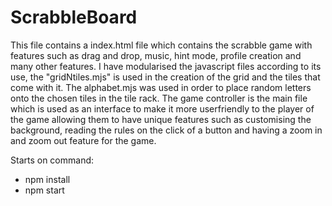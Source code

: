 # ScrabbleBoard
This file contains a index.html file which contains the scrabble game with features such as drag and drop, music, hint mode, profile creation and many other features.
I have modularised the javascript files according to its use, the "gridNtiles.mjs" is used in the creation of the grid and the tiles that come with it. The alphabet.mjs was used in order to place random letters onto the chosen tiles in the tile rack. The game controller is the main file which is used as an interface to make it more userfriendly to the player of the game allowing them to have unique features such as customising the background, reading the rules on the click of a button and having a zoom in and zoom out feature for the game.


Starts on command:
* npm install
* npm start

